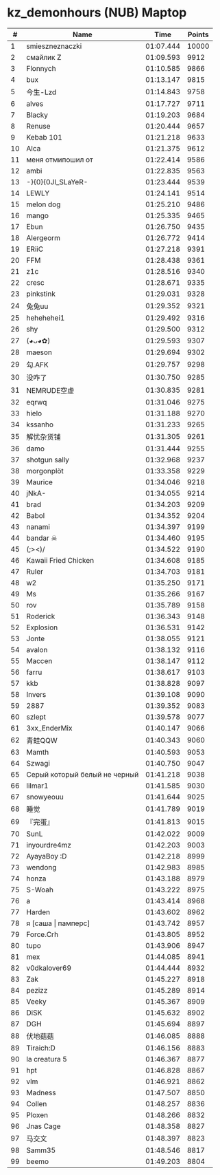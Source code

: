 # kz_demonhours (NUB) Maptop

|  # | Name | Time | Points |
|-------------- | -------------- | -------------- | -------------- | 
| 1 | smieszneznaczki | 01:07.444 | 10000 | 
| 2 | смайлик Z | 01:09.593 | 9912 | 
| 3 | Flonnych | 01:10.585 | 9866 | 
| 4 | bux | 01:13.147 | 9815 | 
| 5 | 今生-Lzd | 01:14.843 | 9758 | 
| 6 | alves | 01:17.727 | 9711 | 
| 7 | Blacky | 01:19.203 | 9684 | 
| 8 | Renuse | 01:20.444 | 9657 | 
| 9 | Kebab 101 | 01:21.218 | 9633 | 
| 10 | Alca | 01:21.375 | 9612 | 
| 11 | меня отмипошил от | 01:22.414 | 9586 | 
| 12 | ambi | 01:22.835 | 9563 | 
| 13 | -}{0}{0JI_SLaYeR- | 01:23.444 | 9539 | 
| 14 | LEWLY | 01:24.141 | 9514 | 
| 15 | melon dog | 01:25.210 | 9486 | 
| 16 | mango | 01:25.335 | 9465 | 
| 17 | Ebun | 01:26.750 | 9435 | 
| 18 | Alergeorm | 01:26.772 | 9414 | 
| 19 | ERiiC | 01:27.218 | 9391 | 
| 20 | FFM | 01:28.438 | 9361 | 
| 21 | z1c | 01:28.516 | 9340 | 
| 22 | cresc | 01:28.671 | 9335 | 
| 23 | pinkstink | 01:29.031 | 9328 | 
| 24 | 兔兔uu | 01:29.352 | 9321 | 
| 25 | hehehehei1 | 01:29.492 | 9316 | 
| 26 | shy | 01:29.500 | 9312 | 
| 27 | (◕ᴗ◕✿) | 01:29.593 | 9307 | 
| 28 | maeson | 01:29.694 | 9302 | 
| 29 | 勾.AFK | 01:29.757 | 9298 | 
| 30 | 没咋了 | 01:30.750 | 9285 | 
| 31 | NEMRUDE空虚 | 01:30.835 | 9281 | 
| 32 | eqrwq | 01:31.046 | 9275 | 
| 33 | hielo | 01:31.188 | 9270 | 
| 34 | kssanho | 01:31.233 | 9265 | 
| 35 | 解忧杂货铺 | 01:31.305 | 9261 | 
| 36 | damo | 01:31.444 | 9255 | 
| 37 | shotgun sally | 01:32.968 | 9237 | 
| 38 | morgonplöt | 01:33.358 | 9229 | 
| 39 | Maurice | 01:34.046 | 9218 | 
| 40 | jNkA- | 01:34.055 | 9214 | 
| 41 | brad | 01:34.203 | 9209 | 
| 42 | Babol | 01:34.352 | 9204 | 
| 43 | nanami | 01:34.397 | 9199 | 
| 44 | bandar ☠ | 01:34.460 | 9195 | 
| 45 | (;><)/ | 01:34.522 | 9190 | 
| 46 | Kawaii Fried Chicken | 01:34.608 | 9185 | 
| 47 | Ruler | 01:34.703 | 9181 | 
| 48 | w2 | 01:35.250 | 9171 | 
| 49 | Ms | 01:35.266 | 9167 | 
| 50 | rov | 01:35.789 | 9158 | 
| 51 | Roderick | 01:36.343 | 9148 | 
| 52 | Explosion | 01:36.531 | 9142 | 
| 53 | Jonte | 01:38.055 | 9121 | 
| 54 | avalon | 01:38.132 | 9116 | 
| 55 | Maccen | 01:38.147 | 9112 | 
| 56 | farru | 01:38.617 | 9103 | 
| 57 | kkb | 01:38.828 | 9097 | 
| 58 | Invers | 01:39.108 | 9090 | 
| 59 | 2887 | 01:39.352 | 9083 | 
| 60 | szlept | 01:39.578 | 9077 | 
| 61 | 3xx_EnderMix | 01:40.147 | 9066 | 
| 62 | 青蛙QQW | 01:40.343 | 9060 | 
| 63 | Mamth | 01:40.593 | 9053 | 
| 64 | Szwagi | 01:40.750 | 9047 | 
| 65 | Серый который белый не черный | 01:41.218 | 9038 | 
| 66 | lilmar1 | 01:41.585 | 9030 | 
| 67 | snowyeouu | 01:41.644 | 9025 | 
| 68 | 睡觉 | 01:41.789 | 9019 | 
| 69 | 『完蛋』 | 01:41.813 | 9015 | 
| 70 | SunL | 01:42.022 | 9009 | 
| 71 | inyourdre4mz | 01:42.203 | 9003 | 
| 72 | AyayaBoy :D | 01:42.218 | 8999 | 
| 73 | wendong | 01:42.983 | 8985 | 
| 74 | honza | 01:43.188 | 8979 | 
| 75 | S-Woah | 01:43.222 | 8975 | 
| 76 | a | 01:43.414 | 8968 | 
| 77 | Harden | 01:43.602 | 8962 | 
| 78 | я [саша \| памперс] | 01:43.742 | 8957 | 
| 79 | Force.Crh | 01:43.805 | 8952 | 
| 80 | tupo | 01:43.906 | 8947 | 
| 81 | mex | 01:44.085 | 8941 | 
| 82 | v0dkalover69 | 01:44.444 | 8932 | 
| 83 | Zak | 01:45.227 | 8918 | 
| 84 | pezizz | 01:45.289 | 8914 | 
| 85 | Veeky | 01:45.367 | 8909 | 
| 86 | DiSK | 01:45.632 | 8902 | 
| 87 | DGH | 01:45.694 | 8897 | 
| 88 | 伏地菇菇 | 01:46.085 | 8888 | 
| 89 | Tiraich:D | 01:46.156 | 8883 | 
| 90 | la creatura 5 | 01:46.367 | 8877 | 
| 91 | hpt | 01:46.828 | 8867 | 
| 92 | vlm | 01:46.921 | 8862 | 
| 93 | Madness | 01:47.507 | 8850 | 
| 94 | Collen | 01:48.257 | 8836 | 
| 95 | Ploxen | 01:48.266 | 8832 | 
| 96 | Jnas Cage | 01:48.358 | 8827 | 
| 97 | 马交文 | 01:48.397 | 8823 | 
| 98 | Samm35 | 01:48.546 | 8817 | 
| 99 | beemo | 01:49.203 | 8804 | 

